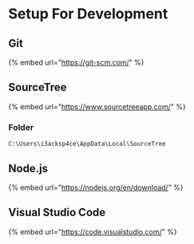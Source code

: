 # Setup For Development

## Git

{% embed url="https://git-scm.com/" %}

## SourceTree

{% embed url="https://www.sourcetreeapp.com/" %}

### Folder

```text
C:\Users\i3acksp4ce\AppData\Local\SourceTree
```

## Node.js

{% embed url="https://nodejs.org/en/download/" %}

## Visual Studio Code

{% embed url="https://code.visualstudio.com/" %}




